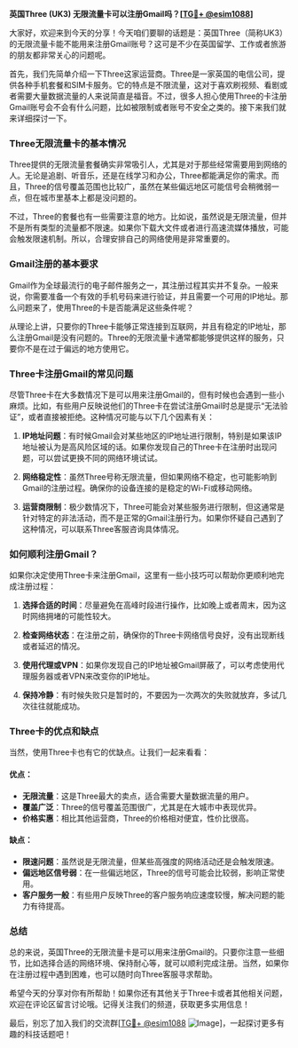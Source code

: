 **英国Three (UK3) 无限流量卡可以注册Gmail吗？[[TG💪+ @esim1088](https://t.me/s/esim1088)]**

大家好，欢迎来到今天的分享！今天咱们要聊的话题是：英国Three（简称UK3）的无限流量卡能不能用来注册Gmail账号？这可是不少在英国留学、工作或者旅游的朋友都非常关心的问题呢。

首先，我们先简单介绍一下Three这家运营商。Three是一家英国的电信公司，提供各种手机套餐和SIM卡服务。它的特点是不限流量，这对于喜欢刷视频、看剧或者需要大量数据流量的人来说简直是福音。不过，很多人担心使用Three的卡注册Gmail账号会不会有什么问题，比如被限制或者账号不安全之类的。接下来我们就来详细探讨一下。

### Three无限流量卡的基本情况

Three提供的无限流量套餐确实非常吸引人，尤其是对于那些经常需要用到网络的人。无论是追剧、听音乐，还是在线学习和办公，Three都能满足你的需求。而且，Three的信号覆盖范围也比较广，虽然在某些偏远地区可能信号会稍微弱一点，但在城市里基本上都是没问题的。

不过，Three的套餐也有一些需要注意的地方。比如说，虽然说是无限流量，但并不是所有类型的流量都不限速。如果你下载大文件或者进行高速流媒体播放，可能会触发限速机制。所以，合理安排自己的网络使用是非常重要的。

### Gmail注册的基本要求

Gmail作为全球最流行的电子邮件服务之一，其注册过程其实并不复杂。一般来说，你需要准备一个有效的手机号码来进行验证，并且需要一个可用的IP地址。那么问题来了，使用Three的卡是否能满足这些条件呢？

从理论上讲，只要你的Three卡能够正常连接到互联网，并且有稳定的IP地址，那么注册Gmail是没有问题的。Three的无限流量卡通常都能够提供这样的服务，只要你不是在过于偏远的地方使用它。

### Three卡注册Gmail的常见问题

尽管Three卡在大多数情况下是可以用来注册Gmail的，但有时候也会遇到一些小麻烦。比如，有些用户反映说他们的Three卡在尝试注册Gmail时总是提示“无法验证”，或者直接被拒绝。这种情况可能与以下几个因素有关：

1. **IP地址问题**：有时候Gmail会对某些地区的IP地址进行限制，特别是如果该IP地址被认为是高风险区域的话。如果你发现自己的Three卡在注册时出现问题，可以尝试更换不同的网络环境试试。

2. **网络稳定性**：虽然Three号称无限流量，但如果网络不稳定，也可能影响到Gmail的注册过程。确保你的设备连接的是稳定的Wi-Fi或移动网络。

3. **运营商限制**：极少数情况下，Three可能会对某些服务进行限制，但这通常是针对特定的非法活动，而不是正常的Gmail注册行为。如果你怀疑自己遇到了这种情况，可以联系Three客服咨询具体情况。

### 如何顺利注册Gmail？

如果你决定使用Three卡来注册Gmail，这里有一些小技巧可以帮助你更顺利地完成注册过程：

1. **选择合适的时间**：尽量避免在高峰时段进行操作，比如晚上或者周末，因为这时网络拥堵的可能性较大。

2. **检查网络状态**：在注册之前，确保你的Three卡网络信号良好，没有出现断线或者延迟的情况。

3. **使用代理或VPN**：如果你发现自己的IP地址被Gmail屏蔽了，可以考虑使用代理服务器或者VPN来改变你的IP地址。

4. **保持冷静**：有时候失败只是暂时的，不要因为一次两次的失败就放弃，多试几次往往就能成功。

### Three卡的优点和缺点

当然，使用Three卡也有它的优缺点。让我们一起来看看：

#### 优点：
- **无限流量**：这是Three最大的卖点，适合需要大量数据流量的用户。
- **覆盖广泛**：Three的信号覆盖范围很广，尤其是在大城市中表现优异。
- **价格实惠**：相比其他运营商，Three的价格相对便宜，性价比很高。

#### 缺点：
- **限速问题**：虽然说是无限流量，但某些高强度的网络活动还是会触发限速。
- **偏远地区信号弱**：在一些偏远地区，Three的信号可能会比较弱，影响正常使用。
- **客户服务一般**：有些用户反映Three的客户服务响应速度较慢，解决问题的能力有待提高。

### 总结

总的来说，英国Three的无限流量卡是可以用来注册Gmail的。只要你注意一些细节，比如选择合适的网络环境、保持耐心等，就可以顺利完成注册。当然，如果你在注册过程中遇到困难，也可以随时向Three客服寻求帮助。

希望今天的分享对你有所帮助！如果你还有其他关于Three卡或者其他相关问题，欢迎在评论区留言讨论哦。记得关注我们的频道，获取更多实用信息！

最后，别忘了加入我们的交流群[[TG💪+ @esim1088](https://t.me/s/esim1088) ![Image](https://i.postimg.cc/4NQfJmqS/Snipaste-2025-05-13-00-14-12.png)]，一起探讨更多有趣的科技话题吧！